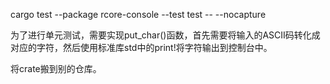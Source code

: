 cargo test --package rcore-console --test test --  --nocapture 

为了进行单元测试，需要实现put_char()函数，首先需要将输入的ASCII码转化成对应的字符，然后使用标准库std中的print!将字符输出到控制台中。

将crate搬到别的仓库。